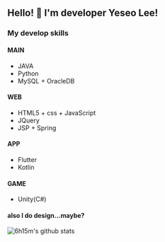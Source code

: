 ## Hello! 🐹 I'm developer Yeseo Lee! 
### My develop skills

#### MAIN
- JAVA
- Python
- MySQL + OracleDB

#### WEB
- HTML5 + css + JavaScript
- JQuery
- JSP + Spring

#### APP
- Flutter
- Kotlin

#### GAME
- Unity(C#)

#### also I do design...maybe? 


![6h15m's github stats](https://github-readme-stats.vercel.app/api?username=6h15m&show_icons=true)
